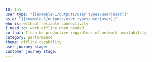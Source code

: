 ```yaml
---
ID: 141
user type: "[[example-1/outputs/user types/user|user]]"
as a: "[[example-1/outputs/user types/user|user]]"
who is: without reliable connectivity
I need to: work offline when needed
so that: I can be productive regardless of network availability
category: performance
theme: offline capability
user journey stage:
customer journey stage:
---
```


